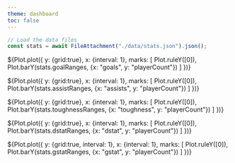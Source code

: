 ```yaml
---
theme: dashboard
toc: false
---
```



```js
// Load the data files
const stats = await FileAttachment("./data/stats.json").json();
```

${Plot.plot({
    y: {grid:true}, 
    x: {interval: 1},
    marks: [ 
        Plot.ruleY([0]), 
        Plot.barY(stats.goalRanges, {x: "goals", y: "playerCount"})
    ]
})}

${Plot.plot({
    y: {grid:true}, 
    x: {interval: 1},
    marks: [ 
        Plot.ruleY([0]), 
        Plot.barY(stats.assistRanges, {x: "assists", y: "playerCount"})
    ]
})}

${Plot.plot({
    y: {grid:true}, 
    x: {interval: 1},
    marks: [ 
        Plot.ruleY([0]), 
        Plot.barY(stats.toughnessRanges, {x: "toughness", y: "playerCount"})
    ]
})}

${Plot.plot({
    y: {grid:true}, 
    x: {interval: 1},
    marks: [ 
        Plot.ruleY([0]), 
        Plot.barY(stats.dstatRanges, {x: "dstat", y: "playerCount"})
    ]
})}

${Plot.plot({
    y: {grid:true, interval: 1}, 
    x: {interval: 1},
    marks: [ 
        Plot.ruleY([0]), 
        Plot.barY(stats.gstatRanges, {x: "gstat", y: "playerCount"})
    ]
})}
